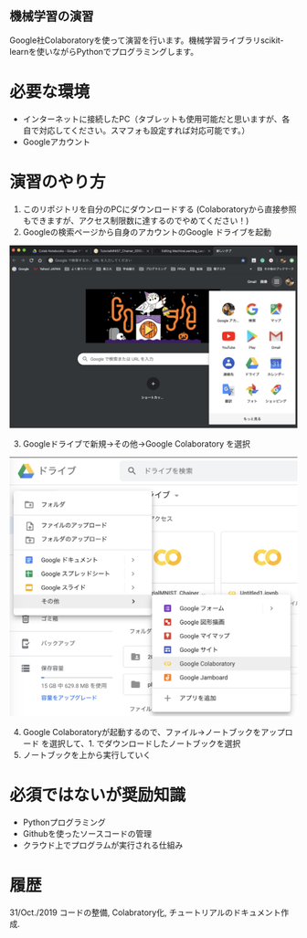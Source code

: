 ## 機械学習の演習
Google社Colaboratoryを使って演習を行います。機械学習ライブラリscikit-learnを使いながらPythonでプログラミングします。

# 必要な環境
- インターネットに接続したPC（タブレットも使用可能だと思いますが、各自で対応してください。スマフォも設定すれば対応可能です。）
- Googleアカウント

# 演習のやり方
1. このリポジトリを自分のPCにダウンロードする (Colaboratoryから直接参照もできますが、アクセス制限数に達するのでやめてください！)
2. Googleの検索ページから自身のアカウントのGoogle ドライブを起動

![Example](https://github.com/HirokiNakahara/MachineLearning_Lecture/blob/master/colab_tutorial/fig001.png)

3. Googleドライブで新規→その他→Google Colaboratory を選択

![Example](https://github.com/HirokiNakahara/MachineLearning_Lecture/blob/master/colab_tutorial/fig002.png)

4. Google Colaboratoryが起動するので、ファイル→ノートブックをアップロード を選択して、1. でダウンロードしたノートブックを選択
5. ノートブックを上から実行していく

# 必須ではないが奨励知識
- Pythonプログラミング
- Githubを使ったソースコードの管理
- クラウド上でプログラムが実行される仕組み

# 履歴
31/Oct./2019 コードの整備, Colabratory化, チュートリアルのドキュメント作成.
